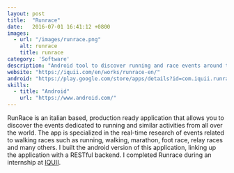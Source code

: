 ```yaml
---
layout: post
title:  "Runrace"
date:   2016-07-01 16:41:12 +0800
images:
  - url: "/images/runrace.png"
    alt: runrace
    title: runrace
category: 'Software'
description: "Android tool to discover running and race events around the world"
website: "https://iquii.com/en/works/runrace-en/"
android: "https://play.google.com/store/apps/details?id=com.iquii.runrace&hl=en"
skills: 
  - title: "Android"
    url: "https://www.android.com/"
---
```

RunRace is an italian based, production ready application that allows you to discover the events dedicated to running and similar activities from all over the world. The app is specialized in the real-time research of events related to walking races such as running, walking, marathon, foot race, relay races and many others. I built the android version of this application, linking up the application with a RESTful backend. I completed Runrace during an internship at [IQUII](https://iquii.com/).
